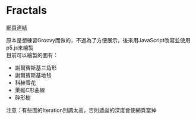 # Fractals
[網頁連結](https://gotchamana.github.io/Fractals/index.html)

原本是想練習Groovy而做的，不過為了方便展示，後來用JavaScript改寫並使用p5.js來繪製   
目前可以繪製的圖有：
- 謝爾賓斯基三角形
- 謝爾賓斯基地毯
- 科赫雪花
- 萊維C形曲線
- 碎形樹

注意：有些圖的Iteration別調太高，否則遞迴的深度會使網頁當掉
